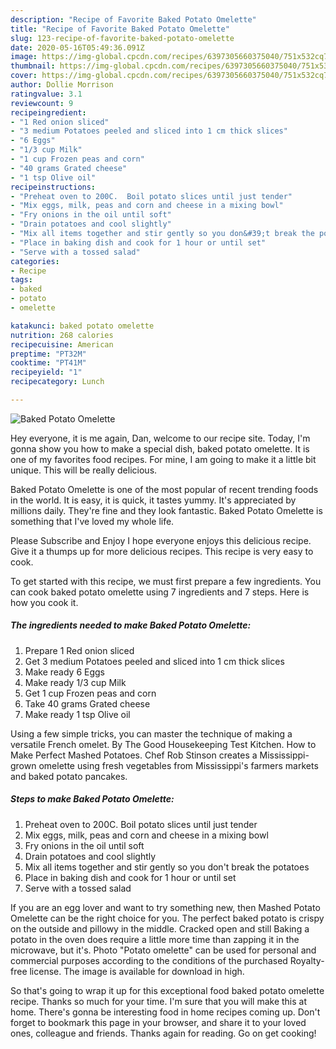 ```yaml
---
description: "Recipe of Favorite Baked Potato Omelette"
title: "Recipe of Favorite Baked Potato Omelette"
slug: 123-recipe-of-favorite-baked-potato-omelette
date: 2020-05-16T05:49:36.091Z
image: https://img-global.cpcdn.com/recipes/6397305660375040/751x532cq70/baked-potato-omelette-recipe-main-photo.jpg
thumbnail: https://img-global.cpcdn.com/recipes/6397305660375040/751x532cq70/baked-potato-omelette-recipe-main-photo.jpg
cover: https://img-global.cpcdn.com/recipes/6397305660375040/751x532cq70/baked-potato-omelette-recipe-main-photo.jpg
author: Dollie Morrison
ratingvalue: 3.1
reviewcount: 9
recipeingredient:
- "1 Red onion sliced"
- "3 medium Potatoes peeled and sliced into 1 cm thick slices"
- "6 Eggs"
- "1/3 cup Milk"
- "1 cup Frozen peas and corn"
- "40 grams Grated cheese"
- "1 tsp Olive oil"
recipeinstructions:
- "Preheat oven to 200C.  Boil potato slices until just tender"
- "Mix eggs, milk, peas and corn and cheese in a mixing bowl"
- "Fry onions in the oil until soft"
- "Drain potatoes and cool slightly"
- "Mix all items together and stir gently so you don&#39;t break the potatoes"
- "Place in baking dish and cook for 1 hour or until set"
- "Serve with a tossed salad"
categories:
- Recipe
tags:
- baked
- potato
- omelette

katakunci: baked potato omelette 
nutrition: 268 calories
recipecuisine: American
preptime: "PT32M"
cooktime: "PT41M"
recipeyield: "1"
recipecategory: Lunch

---
```



![Baked Potato Omelette](https://img-global.cpcdn.com/recipes/6397305660375040/751x532cq70/baked-potato-omelette-recipe-main-photo.jpg)

Hey everyone, it is me again, Dan, welcome to our recipe site. Today, I'm gonna show you how to make a special dish, baked potato omelette. It is one of my favorites food recipes. For mine, I am going to make it a little bit unique. This will be really delicious.

Baked Potato Omelette is one of the most popular of recent trending foods in the world. It is easy, it is quick, it tastes yummy. It's appreciated by millions daily. They're fine and they look fantastic. Baked Potato Omelette is something that I've loved my whole life.

Please Subscribe and Enjoy I hope everyone enjoys this delicious recipe. Give it a thumps up for more delicious recipes. This recipe is very easy to cook.


To get started with this recipe, we must first prepare a few ingredients. You can cook baked potato omelette using 7 ingredients and 7 steps. Here is how you cook it.

<!--inarticleads1-->

##### The ingredients needed to make Baked Potato Omelette:

1. Prepare 1 Red onion sliced
1. Get 3 medium Potatoes peeled and sliced into 1 cm thick slices
1. Make ready 6 Eggs
1. Make ready 1/3 cup Milk
1. Get 1 cup Frozen peas and corn
1. Take 40 grams Grated cheese
1. Make ready 1 tsp Olive oil


Using a few simple tricks, you can master the technique of making a versatile French omelet. By The Good Housekeeping Test Kitchen. How to Make Perfect Mashed Potatoes. Chef Rob Stinson creates a Mississippi-grown omelette using fresh vegetables from Mississippi&#39;s farmers markets and baked potato pancakes. 

<!--inarticleads2-->

##### Steps to make Baked Potato Omelette:

1. Preheat oven to 200C.  Boil potato slices until just tender
1. Mix eggs, milk, peas and corn and cheese in a mixing bowl
1. Fry onions in the oil until soft
1. Drain potatoes and cool slightly
1. Mix all items together and stir gently so you don&#39;t break the potatoes
1. Place in baking dish and cook for 1 hour or until set
1. Serve with a tossed salad


If you are an egg lover and want to try something new, then Mashed Potato Omelette can be the right choice for you. The perfect baked potato is crispy on the outside and pillowy in the middle. Cracked open and still Baking a potato in the oven does require a little more time than zapping it in the microwave, but it&#39;s. Photo &#34;Potato omelette&#34; can be used for personal and commercial purposes according to the conditions of the purchased Royalty-free license. The image is available for download in high. 

So that's going to wrap it up for this exceptional food baked potato omelette recipe. Thanks so much for your time. I'm sure that you will make this at home. There's gonna be interesting food in home recipes coming up. Don't forget to bookmark this page in your browser, and share it to your loved ones, colleague and friends. Thanks again for reading. Go on get cooking!
